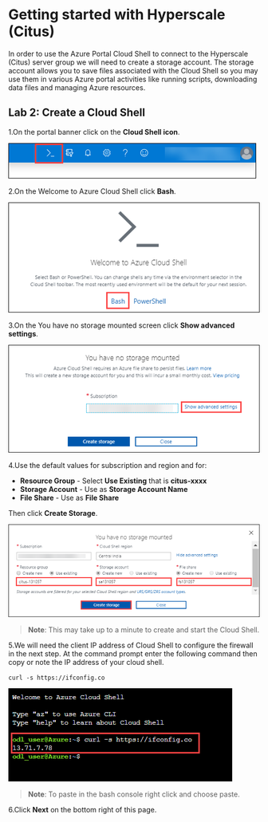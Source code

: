 # Getting started with Hyperscale (Citus)

In order to use the Azure Portal Cloud Shell to connect to the Hyperscale (Citus) server group we will need to create a storage account. The storage account allows you to save files associated with the Cloud Shell so you may use them in various Azure portal activities like running scripts, downloading data files and managing Azure resources.

## **Lab 2: Create a Cloud Shell**

1.On the portal banner click on the **Cloud Shell icon**.

  ![](Images/cloudshellicon.png)

2.On the Welcome to Azure Cloud Shell click **Bash**.

  ![](Images/bash.png)

3.On the You have no storage mounted screen click **Show advanced settings**.
 
  ![](Images/showadvset.png)

4.Use the default values for subscription and region and for:

- **Resource Group** - Select **Use Existing** that is **citus-xxxx**
- **Storage Account** - Use **<inject key="StorageAccountName"></inject>** as **Storage Account Name**
- **File Share** - Use **<inject key="FileShare"></inject>** as **File Share**

Then click **Create Storage**.

 ![](Images/createstorage.png)
  
 > **Note**: This may take up to a minute to create and start the Cloud Shell.
   
5.We will need the client IP address of Cloud Shell to configure the firewall in the next step. At the command prompt enter the following command then copy or note the IP address of your cloud shell.

```
curl -s https://ifconfig.co 
```

   ![](Images/curlip.png)

> **Note**: To paste in the bash console right click and choose paste.

6.Click **Next** on the bottom right of this page.
